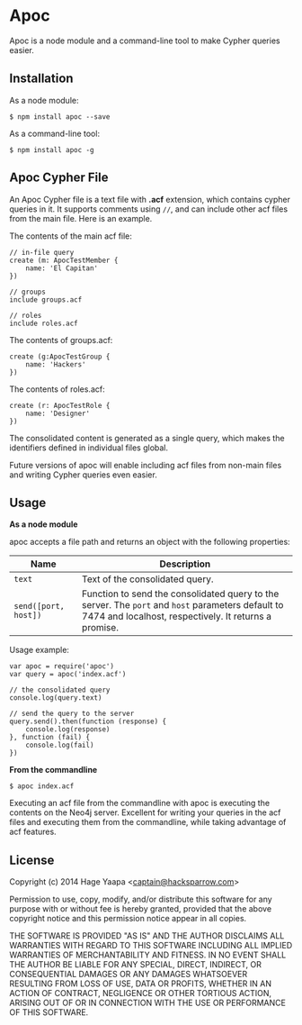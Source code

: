 Apoc
====

Apoc is a node module and a command-line tool to make Cypher queries easier.

## Installation

As a node module:

```
$ npm install apoc --save
```

As a command-line tool:

```
$ npm install apoc -g
```

## Apoc Cypher File

An Apoc Cypher file is a text file with **.acf** extension, which contains cypher queries in it. It supports comments using `//`, and can include other acf files from the main file. Here is an example.

The contents of the main acf file:

```
// in-file query
create (m: ApocTestMember {
    name: 'El Capitan'
})

// groups
include groups.acf

// roles
include roles.acf
```

The contents of groups.acf:

```
create (g:ApocTestGroup {
    name: 'Hackers'
})
```

The contents of roles.acf:

```
create (r: ApocTestRole {
    name: 'Designer'
})
```

The consolidated content is generated as a single query, which makes the identifiers defined in individual files global.

Future versions of apoc will enable including acf files from non-main files and writing Cypher queries even easier.

## Usage

**As a node module**

apoc accepts a file path and returns an object with the following properties:

|Name|Description
|----|----------
|`text`|Text of the consolidated query.
|`send([port, host])`|Function to send the consolidated query to the server. The `port` and `host` parameters default to 7474 and localhost, respectively. It returns a promise.

Usage example:

```
var apoc = require('apoc')
var query = apoc('index.acf')

// the consolidated query
console.log(query.text)

// send the query to the server
query.send().then(function (response) {
    console.log(response)
}, function (fail) {
    console.log(fail)
})

```

**From the commandline**

```
$ apoc index.acf
```

Executing an acf file from the commandline with apoc is executing the contents on the Neo4j server. Excellent for writing your queries in the acf files and executing them from the commandline, while taking advantage of acf features.

## License

Copyright (c) 2014 Hage Yaapa &lt;captain@hacksparrow.com&gt;

Permission to use, copy, modify, and/or distribute this software for any purpose with or without fee is hereby granted, provided that the above copyright notice and this permission notice appear in all copies.

THE SOFTWARE IS PROVIDED "AS IS" AND THE AUTHOR DISCLAIMS ALL WARRANTIES WITH REGARD TO THIS SOFTWARE INCLUDING ALL IMPLIED WARRANTIES OF MERCHANTABILITY AND FITNESS. IN NO EVENT SHALL THE AUTHOR BE LIABLE FOR ANY SPECIAL, DIRECT, INDIRECT, OR CONSEQUENTIAL DAMAGES OR ANY DAMAGES WHATSOEVER RESULTING FROM LOSS OF USE, DATA OR PROFITS, WHETHER IN AN ACTION OF CONTRACT, NEGLIGENCE OR OTHER TORTIOUS ACTION, ARISING OUT OF OR IN CONNECTION WITH THE USE OR PERFORMANCE OF THIS SOFTWARE.
